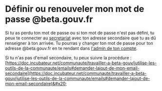 # Définir ou renouveler mon mot de passe @beta.gouv.fr

Si tu as perdu ton mot de passe ou si ton mot de passe n'est pas défini, tu peux te connecter au [secretariat](https://secretariat.incubateur.net/account#password) avec ton adresse secondaire que tu as dû renseigner à ton arrivée. Tu pourras y changer ton mot de passe pour ton adresse @beta.gouv.fr en te rendant dans [l'admin de ton compte](https://secretariat.incubateur.net/account#password).

Si tu n'as pas d'email secondaire, tu peux suivre la procédure : [https://doc.incubateur.net/communaute/travailler-a-beta-gouv/jutilise-les-outils-de-la-communaute/emails#demander-lajout-de-mon-email-secondaire](https://doc.incubateur.net/communaute/travailler-a-beta-gouv/jutilise-les-outils-de-la-communaute/emails#demander-lajout-de-mon-email-secondaire)&#x20;
